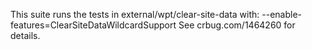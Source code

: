 This suite runs the tests in external/wpt/clear-site-data with:
--enable-features=ClearSiteDataWildcardSupport
See crbug.com/1464260 for details.
